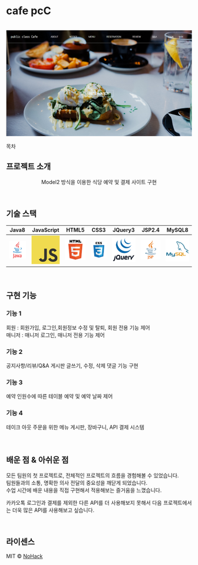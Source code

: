 # cafe pcC

<p align="center">
  <br>
  <img src="./WebContent/img/MainPage.png">
  <br>
</p>

목차

## 프로젝트 소개
<p align="center">
Model2 방식을 이용한 식당 예약 및 결제 사이트 구현
</p>

<br>

## 기술 스택

|   Java8   | JavaScript|   HTML5   |    CSS3   |  JQuery3  |  JSP2.4   |  MySQL8   |
| :-------: | :------: | :-------: | :--------: | :--------: | :--------: | :--------: | 
| ![java]   | ![js]     | ![html]   | ![css]    | ![jq]     | ![jsp]    | ![mysql]  |

<br>

## 구현 기능

### 기능 1
회원 : 회원가입, 로그인,회원정보 수정 및 탈퇴, 회원 전용 기능 제어 <br>
매니저 : 매니저 로그인, 매니저 전용 기능 제어
### 기능 2
공지사항/리뷰/Q&A 게시판 글쓰기, 수정, 삭제 댓글 기능 구현
### 기능 3
예약 인원수에 따른 테이블 예약 및 예약 날짜 제어
### 기능 4
테이크 아웃 주문을 위한 메뉴 게시판, 장바구니, API 결제 시스템
<br>
<br><br>
## 배운 점 & 아쉬운 점

<p align="justify">
모든 팀원의 첫 프로젝트로, 전체적인 프로젝트의 흐름을 경험해볼 수 있었습니다.<br>
팀원들과의 소통, 명확한 의사 전달의 중요성을 깨닫게 되었습니다.<br>
수업 시간에 배운 내용을 직접 구현해서 적용해보는 즐거움을 느꼈습니다.<br>
</p>
<p align="justify">
카카오톡 로그인과 결제를 제외한 다른 API를 더 사용해보지 못해서 다음 프로젝트에서는 더욱 많은 API를 사용해보고 싶습니다.<br>
</p>

<br>

## 라이센스

MIT &copy; [NoHack](mailto:lbjp114@gmail.com)

<!-- Stack Icon Refernces -->

[java]: WebContent/img/icon/Java.png
[js]: WebContent/img/icon/JavaScript.png
[html]: WebContent/img/icon/html5.png
[css]: WebContent/img/icon/CSS3.png
[jq]: WebContent/img/icon/jQuery.png
[jsp]: WebContent/img/icon/JSP.png
[mysql]: WebContent/img/icon/mysql.jpg

